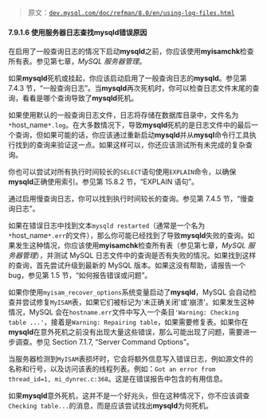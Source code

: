 > 原文：[`dev.mysql.com/doc/refman/8.0/en/using-log-files.html`](https://dev.mysql.com/doc/refman/8.0/en/using-log-files.html)

#### 7.9.1.6 使用服务器日志查找**mysqld**错误原因

在启用了一般查询日志的情况下启动**mysqld**之前，你应该使用**myisamchk**检查所有表。参见第七章，*MySQL 服务器管理*。

如果**mysqld**死机或挂起，你应该启动启用了一般查询日志的**mysqld**。参见第 7.4.3 节，“一般查询日志”。当**mysqld**再次死机时，你可以检查日志文件末尾的查询，看看是哪个查询导致了**mysqld**死机。

如果使用默认的一般查询日志文件，日志将存储在数据库目录中，文件名为`*`host_name`*.log`。在大多数情况下，导致**mysqld**死机的是日志文件中的最后一个查询，但如果可能的话，你应该通过重新启动**mysqld**并从**mysql**命令行工具执行找到的查询来验证这一点。如果这样可以，你还应该测试所有未完成的复杂查询。

你也可以尝试对所有执行时间较长的`SELECT`语句使用`EXPLAIN`命令，以确保**mysqld**正确使用索引。参见第 15.8.2 节，“EXPLAIN 语句”。

通过启用慢查询日志，你可以找到执行时间较长的查询。参见第 7.4.5 节，“慢查询日志”。

如果在错误日志中找到文本`mysqld restarted`（通常是一个名为`*`host_name`*.err`的文件），那么你可能已经找到了导致**mysqld**失败的查询。如果发生这种情况，你应该使用**myisamchk**检查所有表（参见第七章，*MySQL 服务器管理*），并测试 MySQL 日志文件中的查询是否有失败的情况。如果找到这样的查询，首先尝试升级到最新的 MySQL 版本。如果这没有帮助，请报告一个 bug，参见第 1.5 节，“如何报告错误或问题”。

如果你使用`myisam_recover_options`系统变量启动了**mysqld**，MySQL 会自动检查并尝试修复`MyISAM`表，如果它们被标记为'未正确关闭'或'崩溃'。如果发生这种情况，MySQL 会在`hostname.err`文件中写入一个条目`'Warning: Checking table ...'`，接着是`Warning: Repairing table`，如果需要修复表。如果你在**mysqld**在意外死机之前没有出现大量这些错误，那么可能出现了问题，需要进一步调查。参见 Section 7.1.7, “Server Command Options”。

当服务器检测到`MyISAM`表损坏时，它会将额外信息写入错误日志，例如源文件的名称和行号，以及访问该表的线程列表。例如：`Got an error from thread_id=1, mi_dynrec.c:368`。这是在错误报告中包含的有用信息。

如果**mysqld**意外死机，这并不是一个好兆头，但在这种情况下，你不应该调查`Checking table...`的消息，而是应该尝试找出**mysqld**为何死机。
